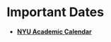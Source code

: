 # Important Dates

* [**NYU Academic Calendar**](https://www.nyu.edu/registrar/calendars/university-academic-calendar.html)
